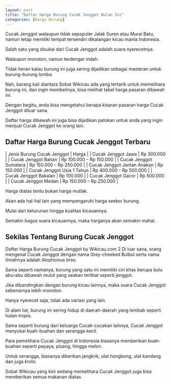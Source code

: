```yaml
---
layout: post
title: "Daftar Harga Burung Cucak Jenggot Bulan Ini"
categories: [Harga Burung]
---
```


Cucak Jenggot walaupun tidak sepopuler Jalak Suren atau Murai Batu, namun tetap memiliki tempat tersendiri dikalangan kicau mania Indonesia.

Salah satu yang disukai dari Cucak Jenggot adalah suara nyerecetnya.

Walaupun monoton, namun terdengar indah.

Tidak heran kalau burung ini juga sering dijadikan sebagai masteran untuk burung-burung lomba.

Nah, barang kali diantara Sobat Wikicau ada yang tertarik untuk memelihara burung ini, dan ingin membelinya, bisa melihat tabel harga pasaran dibawah ini.

Dengan begitu, anda bisa mengetahui berapa kisaran pasaran harga Cucak Jenggot diluar sana.

Daftar harga dibawah ini juga bisa dijadikan patokan untuk anda yang ingin menjual Cucak Jenggot ke orang lain.

## Daftar Harga Burung Cucak Jenggot Terbaru

| Jenis Burung Cucak Jenggot | Harga |
| Cucak Jenggot Jawa | Rp 300.000 |
| Cucak Jenggot Bahan | Rp 100.000 – Rp 150.000 |
| Cucak Jenggot Sumatera | Rp 150.000 – Rp 250.000 |
| Cucak Jenggot Jantan Anakan | Rp 150.000 |
| Cucak Jenggot Usia 1 Tahun | Rp 400.000 – Rp 500.000 |
| Cucak Jenggot Bakalan | Rp 100.000 |
| Cucak Jenggot Gacor | Rp 500.000 |
| Cucak Jenggot Medan | Rp 150.000 – Rp 250.000 |

Harga diatas tentu bukan harga mutlak.

Akan ada hal-hal lain yang mempengaruhi harga seekor burung.

Mulai dari keturunan hingga kualitas kicauannya.

Semakin bagus suara kicauannya, maka harganya akan semakin mahal.

## Sekilas Tentang Burung Cucak Jenggot

Daftar Harga Burung Cucak Jenggot by Wikicau.com 2
Di luar sana, orang mengenal Cucak Jenggot dengan nama Grey-cheeked Bulbul serta nama ilmiahnya adalah Alophoixus bres.

Sama seperti namanya, burung yang satu ini memiliki ciri khas berupa bulu abu-abu dibawah mulut yang seakan terlihat seperti jenggot.

Jika dibandingkan dengan burung kicau lainnya, maka suara Cucak Jenggot sebenarnya lebih monoton.

Hanya nyerecet saja, tidak ada variasi yang lain.

Di alam liar, burung ini sering hidup di daerah-daerah yang lembab seperti hutan tropis.

Sama seperti burung dari keluarga Cucak-cucakan lainnya, Cucak Jenggot menyukai buah-buahan dan serangga kecil.

Para pemelihara Cucak Jenggot di Indonesia biasanya memberikan buah-buahan seperti pepaya, pisang, hingga melon.

Untuk serangga, biasanya diberikan jangkrik, ulat hongkong, ulat kandang dan juga kroto.

Sobat Wikicau yang kini sedang memelihara Cucak Jenggot juga bisa memberikan semua makanan diatas.
